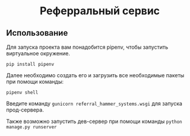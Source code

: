 <div align="center">
  <h1>Реферральный сервис</h1>
</div>


## Использование
Для запуска проекта вам понадобится pipenv, чтобы запустить виртуальное окружение.

```shell script
pip install pipenv
```

Далее необходимо создать его и загрузить все необходимые пакеты при помощи команды:
```shell script
pipenv shell
```

Введите команду ```gunicorn referral_hammer_systems.wsgi``` для запуска прод-сервера.

Также возможно запустить дев-сервер при помощи команды ```python manage.py runserver ```